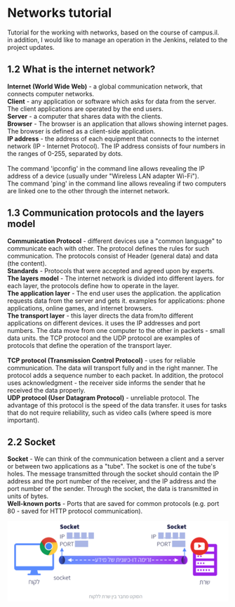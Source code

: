 # Networks tutorial
Tutorial for the working with networks, based on the course of campus.il. <br>
in addition, I would like to manage an operation in the Jenkins, related to the project updates.

## 1.2 What is the internet network?

**Internet (World Wide Web)** - a global communication network, that connects computer networks. <br>
**Client** - any application or software which asks for data from the server. The client applications are operated by the end users. <br>
**Server** - a computer that shares data with the clients. <br>
**Browser** - The browser is an application that allows showing internet pages. The browser is defined as a client-side application. <br>
**IP address** - the address of each equipment that connects to the internet network (IP - Internet Protocol). The IP address consists of four numbers in the ranges of 0-255, separated by dots. <br>
<br>
The command 'ipconfig' in the command line allows revealing the IP address of a device (usually under "Wireless LAN adapter Wi-Fi"). <br>
The command 'ping' in the command line allows revealing if two computers are linked one to the other through the internet network. <br>

## 1.3 Communication protocols and the layers model

**Communication Protocol** - different devices use a "common language" to communicate each with other. The protocol defines the rules for such communication.
The protocols consist of Header (general data) and data (the content). <br>
**Standards** - Protocols that were accepted and agreed upon by experts. <br>
**The layers model** - The internet network is divided into different layers. for each layer, the protocols define how to operate in the layer. <br>
**The application layer** - The end user uses the application. the application requests data from the server and gets it. examples for applications: phone applications, online games, and internet browsers. <br>
**The transport layer** - this layer directs the data from/to different applications on different devices. it uses the IP addresses and port numbers. The data move from one computer to the other in packets - small data units. the TCP protocol and the UDP protocol are examples of protocols that define the operation of the transport layer. <br>
<br>
**TCP protocol (Transmission Control Protocol)** - uses for reliable communication. The data will transport fully and in the right manner. The protocol adds a sequence number to each packet. In addition, the protocol uses acknowledgment - the receiver side informs the sender that he received the data properly. <br>
**UDP protocol (User Datagram Protocol)** - unreliable protocol. The advantage of this protocol is the speed of the data transfer. it uses for tasks that do not require reliability, such as video calls (where speed is more important). <br> 

## 2.2 Socket 
**Socket** - We can think of the communication between a client and a server or between two applications as a "tube". The socket is one of the tube's holes.
The message transmitted through the socket should contain the IP address and the port number of the receiver, and the IP address and the port number of the sender. Through the socket, the data is transmitted in units of bytes. <br>
**Well-known ports** - Ports that are saved for common protocols (e.g. port 80 - saved for HTTP protocol communication). <br>

![alt text](Images/Socket.PNG)
